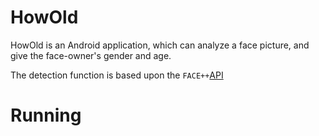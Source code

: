 # HowOld
HowOld is an Android application, which can analyze a face picture, and give the face-owner's gender and age.

The detection function is based upon the ``FACE++``[API](https://www.faceplusplus.com/)

# Running
